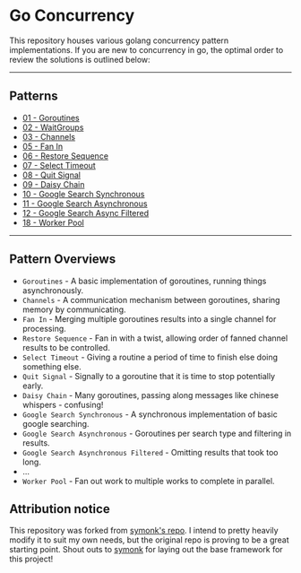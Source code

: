# Go Concurrency

This repository houses various golang concurrency pattern implementations.  If you are new to 
concurrency in go, the optimal order to review the solutions is outlined below:

-----

## Patterns

* [01 - Goroutines](goroutines/main.go)
* [02 - WaitGroups](waitgroups/main.go)
* [03 - Channels](channels/main.go)
* [05 - Fan In](fan_in/main.go)
* [06 - Restore Sequence](restore_sequence/main.go)
* [07 - Select Timeout](select_timeout/main.go)
* [08 - Quit Signal](quit_signal/main.go)
* [09 - Daisy Chain](daisy_chain/main.go)
* [10 - Google Search Synchronous](google_search_synchronous/main.go)
* [11 - Google Search Asynchronous](google_search_asynchronous/main.go)
* [12 - Google Search Async Filtered](google_search_async_timeout/main.go)
* [18 - Worker Pool](workerpool/main.go)

-----

## Pattern Overviews

* `Goroutines` - A basic implementation of goroutines, running things asynchronously.
* `Channels` - A communication mechanism between goroutines, sharing memory by communicating.
* `Fan In` - Merging multiple goroutines results into a single channel for processing.
* `Restore Sequence` - Fan in with a twist, allowing order of fanned channel results to be controlled.
* `Select Timeout` - Giving a routine a period of time to finish else doing something else.
* `Quit Signal` - Signally to a goroutine that it is time to stop potentially early.
* `Daisy Chain` - Many goroutines, passing along messages like chinese whispers - confusing!
* `Google Search Synchronous` - A synchronous implementation of basic google searching. 
* `Google Search Asynchronous` - Goroutines per search type and filtering in results.
* `Google Search Asynchronous Filtered` - Omitting results that took too long.
* ...
* `Worker Pool` - Fan out work to multiple works to complete in parallel.

## Attribution notice

This repository was forked from [symonk's repo][fork]. I intend to pretty
heavily modify it to suit my own needs, but the original repo is proving to be a
great starting point. Shout outs to [symonk][symonk] for laying out the base
framework for this project!

[fork]: https://github.com/symonk/go-concurrency-deep-dive
[symonk]: https://github.com/symonk
